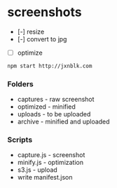 # screenshots

- [-] resize
- [-] convert to jpg
- [ ] optimize

```bash
npm start http://jxnblk.com
```

### Folders

- captures - raw screenshot
- optimized - minified
- uploads - to be uploaded
- archive - minified and uploaded

### Scripts

- capture.js - screenshot
- minify.js - optimization
- s3.js - upload
- write manifest.json

